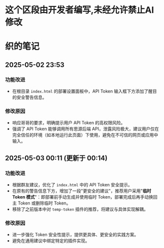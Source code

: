 # 这个区段由开发者编写,未经允许禁止AI修改

# 织的笔记

## 2025-05-02 23:53

### 功能改进

*   在根目录 `index.html` 的部署设置面板中，API Token 输入框下方添加了醒目的安全警告信息。

### 修改原因

*   响应哥哥的要求，明确提示用户 API Token 的高权限风险。
*   强调了 API Token 能够调用所有思源后端 API，泄露风险极大，建议用户仅在完全信任的环境（如本地运行此页面）下使用，避免在不可信的网页或应用中输入。

## 2025-05-03 00:11 (更新于 00:14)

### 功能改进

*   根据群友建议，优化了 `index.html` 中的 API Token 安全提示。
*   在原有的警告信息下方，增加了一段"更安全的建议"，推荐用户采用"**临时 Token 模式**"：即部署前手动生成并使用临时 Token，部署完成后再手动换回主 Token 或删除临时 Token。
*   移除了之前版本中对 `temp-token` 插件的推荐，将建议与具体实现解耦。

### 修改原因

*   进一步强化 Token 安全性提示，提供更具体、更安全的实践方案。
*   避免在通用建议中绑定特定的插件实现。 